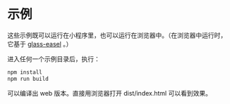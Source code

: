 # 示例

这些示例既可以运行在小程序里，也可以运行在浏览器中。（在浏览器中运行时，它基于 [glass-easel](https://github.com/wechat-miniprogram/glass-easel) 。）

进入任何一个示例目录后，执行：

```js
npm install
npm run build
```

可以编译出 web 版本。直接用浏览器打开 dist/index.html 可以看到效果。
